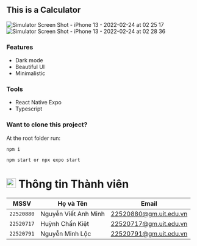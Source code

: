 ## This is a Calculator

![Simulator Screen Shot - iPhone 13 - 2022-02-24 at 02 25 17](https://user-images.githubusercontent.com/43630417/155477881-5bd39925-55c3-4e22-9966-9ebc0976a863.png)
![Simulator Screen Shot - iPhone 13 - 2022-02-24 at 02 28 36](https://user-images.githubusercontent.com/43630417/155478260-05e30110-3144-4e99-8690-048bc8a00c8f.png)

### Features

- Dark mode
- Beautiful UI
- Minimalistic

### Tools

- React Native Expo
- Typescript

### Want to clone this project?

At the root folder run:

```
npm i
```

```
npm start or npx expo start
```

# <img src="https://img.icons8.com/fluency/48/000000/group.png" alt="Team Icon" width="25"/> Thông tin Thành viên

| MSSV       | Họ và Tên            | Email                  |
| ---------- | -------------------- | ---------------------- |
| `22520880` | Nguyễn Viết Anh Minh | 22520880@gm.uit.edu.vn |
| `22520717` | Huỳnh Chấn Kiệt      | 22520717@gm.uit.edu.vn |
| `22520791` | Nguyễn Minh Lộc      | 22520791@gm.uit.edu.vn |
